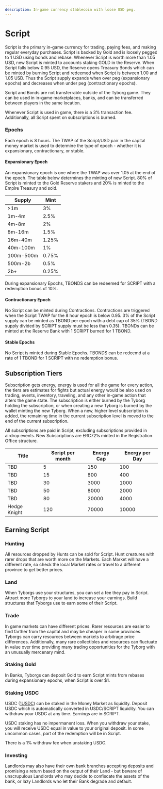 ```yaml
---
description: In-game currency stablecoin with loose USD peg.
---
```


# Script

Script is the primary in-game currency for trading, paying fees, and making regular everyday purchases. Script is backed by Gold and is loosely pegged to 1 USD using bonds and rebase. Whenever Script is worth more than 1.05 USD, new Script is minted to accounts staking GOLD in the Reserve. When Script falls below 0.95 USD, the Reserve opens Treasury Bonds which can be minted by burning Script and redeemed when Script is between 1.00 and 1.05 USD. Thus the Script supply expands when over peg (expansionary epochs) and decreases when under peg (contractionary epochs).&#x20;

Script and Bonds are not transferrable outside of the Tyborg game. They can be used in in-game marketplaces, banks, and can be transferred between players in the same location.

Whenever Script is used in game, there is a 3% transaction fee. Additionally, all Script spent on subscriptions is burned.

### Epochs

Each epoch is 8 hours. The TWAP of the Script/USD pair in the capital money market is used to determine the type of epoch - whether it is expansionary, contractionary, or stable.

#### Expansionary Epoch

An expansionary epoch is one where the TWAP was over 1.05 at the end of the epoch. The table below determines the minting of new Script. 80% of Script is minted to the Gold Reserve stakers and 20% is minted to the Empire Treasury and sold.

| Supply    | Mint  |
| --------- | ----- |
| >1m       | 3%    |
| 1m-4m     | 2.5%  |
| 4m-8m     | 2%    |
| 8m-16m    | 1.5%  |
| 16m-40m   | 1.25% |
| 40m-100m  | 1%    |
| 100m-500m | 0.75% |
| 500m-2b   | 0.5%  |
| 2b+       | 0.25% |

During expansionary Epochs, TBONDS can be redeemed for SCRIPT with a redemption bonus of 10%.

#### Contractionary Epoch

No Script can be minted during Contractions. Contractions are triggered when the Script TWAP for the 8 hour epoch is below 0.95. 3% of the Script supply can be minted as TBOND per epoch with a debt cap of 35% (TBOND supply divided by SCRIPT supply must be less than 0.35). TBONDs can be minted at the Reserve Bank with 1 SCRIPT burned for 1 TBOND.

#### Stable Epochs

No Script is minted during Stable Epochs. TBONDS can be redeemd at a rate of 1 TBOND for 1 SCRIPT with no redemption bonus.

## Subscription Tiers

Subscription gets energy, energy is used for all the game for every action, the tiers are estimates for fights but actual energy would be also used on trading, events, inventory, traveling, and any other in-game action that alters the game state. The subscription is either burned by the Tyborg holding the subscription, or when creating a new Tyborg is burned by the wallet minting the new Tyborg. When a new, higher level subscription is added, the remaining time in the current subscription level is moved to the end of the current subscription.&#x20;

All subscriptions are paid in Script, excluding subscriptions provided in airdrop events. New Subscriptions are ERC721s minted in the Registration Office structure.

<table><thead><tr><th>Title</th><th data-type="number">Script per month</th><th data-type="number">Energy Cap</th><th data-type="number">Energy per Day</th></tr></thead><tbody><tr><td>TBD </td><td>5</td><td>150</td><td>100</td></tr><tr><td>TBD </td><td>15</td><td>800</td><td>400</td></tr><tr><td>TBD </td><td>30</td><td>3000</td><td>1000</td></tr><tr><td>TBD </td><td>50</td><td>8000</td><td>2000</td></tr><tr><td>TBD </td><td>80</td><td>20000</td><td>4000</td></tr><tr><td>Hedge Knight</td><td>120</td><td>70000</td><td>10000</td></tr></tbody></table>

## Earning Script

### Hunting

All resources dropped by Hunts can be sold for Script. Hunt creatures with rarer drops that are worth more on the Markets. Each Market will have a different rate, so check the local Market rates or travel to a different province to get better prices.

### Land

When Tyborgs use your structures, you can set a fee they pay in Script. Attract more Tyborgs to your land to increase your earnings. Build structures that Tyborgs use to earn some of their Script.

### Trade

In game markets can have different prices. Rarer resources are easier to find farther from the capital and may be cheaper in some provinces. Tyborgs can carry resources between markets to arbitrage price differences. Additionally, many rare collectibles and resources can fluctuate in value over time providing many trading opportunities for the Tyborg with an unusually mercenary mind.

### Staking Gold

In Banks, Tyborgs can deposit Gold to earn Script mints from rebases during expansionary epochs, when Script is over $1.&#x20;

### Staking USDC

USDC ([1USDC](https://explorer.harmony.one/address/0x985458e523db3d53125813ed68c274899e9dfab4)) can be staked in the Money Market as liquidity. Deposit USDC which is automatically converted in USDC/SCRIPT liquidity. You can withdraw your USDC at any time. Earnings are in SCRIPT.

USDC staking has no impermanent loss. When you withdraw your stake, you will receive USDC equal in value to your original deposit. In some uncommon cases, part of the redemption will be in Script.

There is a 1% withdraw fee when unstaking USDC.

### Investing

Landlords may also have their own bank branches accepting deposits and promising a return based on the output of their Land - but beware of unscrupulous Landlords who may decide to confiscate the assets of the bank, or lazy Landlords who let their Bank degrade and default.

